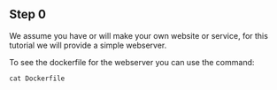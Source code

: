 ## **Step 0**
We assume you have or will make your own website or service, for this tutorial we will provide a simple webserver.

To see the dockerfile for the webserver you can use the command:

`cat Dockerfile`